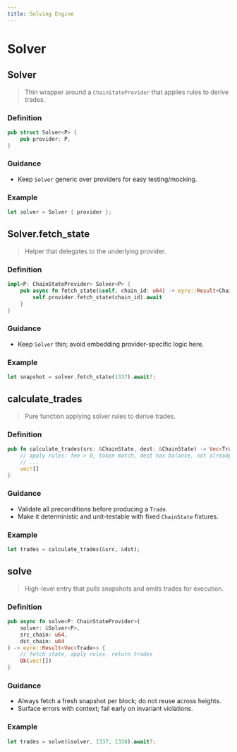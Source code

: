 ```yaml
---
title: Solving Engine
---
```


# Solver

## Solver

> Thin wrapper around a `ChainStateProvider` that applies rules to derive trades.

### Definition

```rust
pub struct Solver<P> {
    pub provider: P,
}
```

### Guidance

* Keep `Solver` generic over providers for easy testing/mocking.

### Example

```rust
let solver = Solver { provider };
```

## Solver.fetch_state

> Helper that delegates to the underlying provider.

### Definition

```rust
impl<P: ChainStateProvider> Solver<P> {
    pub async fn fetch_state(&self, chain_id: u64) -> eyre::Result<ChainState> {
        self.provider.fetch_state(chain_id).await
    }
}
```

### Guidance

* Keep `Solver` thin; avoid embedding provider-specific logic here.

### Example

```rust
let snapshot = solver.fetch_state(1337).await?;
```

## calculate_trades

> Pure function applying solver rules to derive trades.

### Definition

```rust
pub fn calculate_trades(src: &ChainState, dest: &ChainState) -> Vec<Trade> {
    // apply rules: fee > 0, token match, dest has balance, not already fulfilled
    // ...
    vec![]
}
```

### Guidance

* Validate all preconditions before producing a `Trade`.
* Make it deterministic and unit-testable with fixed `ChainState` fixtures.

### Example

```rust
let trades = calculate_trades(&src, &dst);
```

## solve

> High-level entry that pulls snapshots and emits trades for execution.

### Definition

```rust
pub async fn solve<P: ChainStateProvider>(
    solver: &Solver<P>,
    src_chain: u64,
    dst_chain: u64
) -> eyre::Result<Vec<Trade>> {
    // fetch state, apply rules, return trades
    Ok(vec![])
}
```

### Guidance

* Always fetch a fresh snapshot per block; do not reuse across heights.
* Surface errors with context; fail early on invariant violations.

### Example

```rust
let trades = solve(&solver, 1337, 1338).await?;
```
